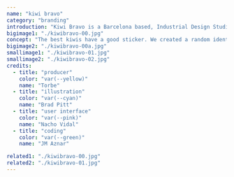 ```yaml
---
name: "kiwi bravo"
category: "branding"
introduction: "Kiwi Bravo is a Barcelona based, Industrial Design Studio, that focuses in product communication through images, formed by Raúl Arribas and Gonzalo Sánchez de Lollano."
bigimage1: "./kiwibravo-00.jpg"
concept: "The best kiwis have a good sticker. We created a random identity to pair with the random name of the product communication duo Kiwi Bravo."
bigimage2: "./kiwibravo-00a.jpg"
smallimage1: "./kiwibravo-01.jpg"
smallimage2: "./kiwibravo-02.jpg"
credits:
  - title: "producer"
    color: "var(--yellow)"
    name: "Torbe"
  - title: "illustration"
    color: "var(--cyan)"
    name: "Brad Pitt"
  - title: "user interface"
    color: "var(--pink)"
    name: "Nacho Vidal"
  - title: "coding"
    color: "var(--green)"
    name: "JM Aznar"

related1: "./kiwibravo-00.jpg"
related2: "./kiwibravo-01.jpg"
---
```

